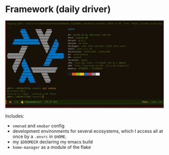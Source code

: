 # Framework (daily driver)

![qd@fw neofetch](neofetch.png "qd@fw neofetch")

Includes:

- `xmonad` and `xmobar` config
- development environments for several ecosystems, which I access all at once by a `.envrc` in `$HOME`.
- my `$DOOMDIR` declaring my emacs build
- `home-manager` as a module of the flake
